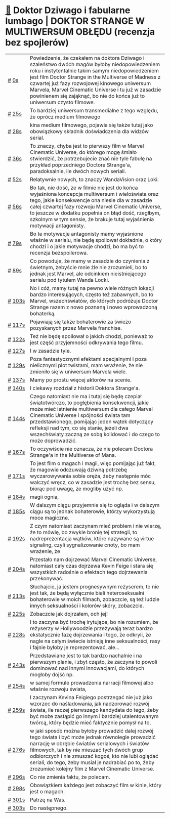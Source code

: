 # [🔗](https://www.youtube.com/watch?v=n5NEcpjizno) Doktor Dziwago i fabularne lumbago | DOKTOR STRANGE W MULTIWERSUM OBŁĘDU (recenzja bez spojlerów)

<table>
    <tr id="t0">
        <td><a href="#t0">#</a>&nbsp;<a href="https://www.youtube.com/watch?v=n5NEcpjizno&t=0">0s</a></td>
        <td>Powiedzenie, że czekałem na doktora Dziwago i szaleństwo dwóch magów byłoby niedopowiedzeniem roku i instytentalnie takim samym niedopowiedzeniem jest film Doctor Strange in the Multiverse of Madness z czwartej już fazy rozwojowej kinowego uniwersum Marvela, Marvel Cinematic Universe i tu już w zasadzie powinienem się zająknąć, bo nie do końca już to uniwersum czysto filmowe.</td>
    </tr>
    <tr id="t25">
        <td><a href="#t25">#</a>&nbsp;<a href="https://www.youtube.com/watch?v=n5NEcpjizno&t=25">25s</a></td>
        <td>To bardziej uniwersum transmedialne z tego względu, że oprócz medium filmowego</td>
    </tr>
    <tr id="t28">
        <td><a href="#t28">#</a>&nbsp;<a href="https://www.youtube.com/watch?v=n5NEcpjizno&t=28">28s</a></td>
        <td>kina medium filmowego, pojawia się także tutaj jako obowiązkowy składnik doświadczenia dla widzów serial.</td>
    </tr>
    <tr id="t36">
        <td><a href="#t36">#</a>&nbsp;<a href="https://www.youtube.com/watch?v=n5NEcpjizno&t=36">36s</a></td>
        <td>To znaczy, chyba jest to pierwszy film w Marvel Cinematic Universe, do którego mogę śmiało stwierdzić, że potrzebujecie znać nie tyle fabułę na przykład poprzedniego Doctora Strange'a, paradoksalnie, ile dwóch nowych seriali.</td>
    </tr>
    <tr id="t52">
        <td><a href="#t52">#</a>&nbsp;<a href="https://www.youtube.com/watch?v=n5NEcpjizno&t=52">52s</a></td>
        <td>Relatywnie nowych, to znaczy WandaVision oraz Loki.</td>
    </tr>
    <tr id="t56">
        <td><a href="#t56">#</a>&nbsp;<a href="https://www.youtube.com/watch?v=n5NEcpjizno&t=56">56s</a></td>
        <td>Bo tak, nie dość, że w filmie nie jest do końca wyjaśniona koncepcja multiwersum i wieloświata oraz tego, jakie konsekwencje ona niesie dla w zasadzie całej czwartej fazy rozwoju Marvel Cinematic Universe, to jeszcze w dodatku popełnia on błąd dość, rzegłbym, szkolnym w tym sensie, że brakuje tutaj wyjaśnienia motywacji antagonisty.</td>
    </tr>
    <tr id="t79">
        <td><a href="#t79">#</a>&nbsp;<a href="https://www.youtube.com/watch?v=n5NEcpjizno&t=79">79s</a></td>
        <td>Bo te motywacje antagonisty mamy wyjaśnione właśnie w serialu, nie będę spoilował dokładnie, o który chodzi i o jakie motywacje chodzi, bo ma być to recenzja bezspoilerowa.</td>
    </tr>
    <tr id="t89">
        <td><a href="#t89">#</a>&nbsp;<a href="https://www.youtube.com/watch?v=n5NEcpjizno&t=89">89s</a></td>
        <td>Co powoduje, że mamy w zasadzie do czynienia z świetnym, żebyście mnie źle nie zrozumieli, bo to jednak jest Marvel, ale odcinkiem nieistniejącego serialu pod tytułem Wanda Locki.</td>
    </tr>
    <tr id="t103">
        <td><a href="#t103">#</a>&nbsp;<a href="https://www.youtube.com/watch?v=n5NEcpjizno&t=103">103s</a></td>
        <td>No i cóż, mamy tutaj na pewno wiele różnych lokacji bardzo interesujących, często też zabawnych, bo to Marvel, wszechświatów, do których podróżuje Doctor Strange razem z nowo poznaną i nowo wprowadzoną bohaterką.</td>
    </tr>
    <tr id="t117">
        <td><a href="#t117">#</a>&nbsp;<a href="https://www.youtube.com/watch?v=n5NEcpjizno&t=117">117s</a></td>
        <td>Pojawiają się także bohaterowie za świeżo pozyskanych przez Marvela franchise.</td>
    </tr>
    <tr id="t122">
        <td><a href="#t122">#</a>&nbsp;<a href="https://www.youtube.com/watch?v=n5NEcpjizno&t=122">122s</a></td>
        <td>Też nie będę spoilował o jakich chodzi, ponieważ to jest część przyjemności odkrywania tego filmu.</td>
    </tr>
    <tr id="t127">
        <td><a href="#t127">#</a>&nbsp;<a href="https://www.youtube.com/watch?v=n5NEcpjizno&t=127">127s</a></td>
        <td>I w zasadzie tyle.</td>
    </tr>
    <tr id="t129">
        <td><a href="#t129">#</a>&nbsp;<a href="https://www.youtube.com/watch?v=n5NEcpjizno&t=129">129s</a></td>
        <td>Poza fantastycznymi efektami specjalnymi i poza nielicznymi plot twistami, mam wrażenie, że nie zmieniło się w uniwersum Marvela wiele.</td>
    </tr>
    <tr id="t137">
        <td><a href="#t137">#</a>&nbsp;<a href="https://www.youtube.com/watch?v=n5NEcpjizno&t=137">137s</a></td>
        <td>Mamy po prostu więcej aktorów na scenie.</td>
    </tr>
    <tr id="t140">
        <td><a href="#t140">#</a>&nbsp;<a href="https://www.youtube.com/watch?v=n5NEcpjizno&t=140">140s</a></td>
        <td>I ciekawy rozdział z historii Doktora Strange'a.</td>
    </tr>
    <tr id="t144">
        <td><a href="#t144">#</a>&nbsp;<a href="https://www.youtube.com/watch?v=n5NEcpjizno&t=144">144s</a></td>
        <td>Czego natomiast nie ma i tutaj się będę czepiał światotwórczo, to pogłębienia konsekwencji, jakie może mieć istnienie multiwersum dla całego Marvel Cinematic Universe i spójności świata tam przedstawionego, pomijając jeden wątek dotyczący refleksji nad tym, co się stanie, jeżeli dwa wszechświaty zaczną ze sobą kolidować i do czego to może doprowadzić.</td>
    </tr>
    <tr id="t167">
        <td><a href="#t167">#</a>&nbsp;<a href="https://www.youtube.com/watch?v=n5NEcpjizno&t=167">167s</a></td>
        <td>To oczywiście nie oznacza, że nie polecam Doctora Strange'a in the Multiverse of Mana.</td>
    </tr>
    <tr id="t171">
        <td><a href="#t171">#</a>&nbsp;<a href="https://www.youtube.com/watch?v=n5NEcpjizno&t=171">171s</a></td>
        <td>To jest film o magach i magii, więc pomijając już fakt, że magowie odczuwają dziwną potrzebę wyczarowywania sobie oręża, żeby następnie móc walczyć wręcz, co w zasadzie jest trochę bez sensu, biorąc pod uwagę, że mogliby użyć np.</td>
    </tr>
    <tr id="t184">
        <td><a href="#t184">#</a>&nbsp;<a href="https://www.youtube.com/watch?v=n5NEcpjizno&t=184">184s</a></td>
        <td>magii ognia,</td>
    </tr>
    <tr id="t185">
        <td><a href="#t185">#</a>&nbsp;<a href="https://www.youtube.com/watch?v=n5NEcpjizno&t=185">185s</a></td>
        <td>W dalszym ciągu przyjemnie się to ogląda i w dalszym ciągu są to jednak bohaterowie, którzy wykorzystują moce magiczne.</td>
    </tr>
    <tr id="t192">
        <td><a href="#t192">#</a>&nbsp;<a href="https://www.youtube.com/watch?v=n5NEcpjizno&t=192">192s</a></td>
        <td>Z czym natomiast zaczynam mieć problem i nie wierzę, że to mówię, bo zwykle bronię tej strategii, to nadreprezentacja wątków, które nazywane są virtue signaling, czyli sygnalizowanie cnoty, bo mam wrażenie, że</td>
    </tr>
    <tr id="t204">
        <td><a href="#t204">#</a>&nbsp;<a href="https://www.youtube.com/watch?v=n5NEcpjizno&t=204">204s</a></td>
        <td>Przestało nam dojrzewać Marvel Cinematic Universe, natomiast cały czas dojrzewa Kevin Feige i stara się wszystkich radośnie o efektach tego dojrzewania przekonywać.</td>
    </tr>
    <tr id="t213">
        <td><a href="#t213">#</a>&nbsp;<a href="https://www.youtube.com/watch?v=n5NEcpjizno&t=213">213s</a></td>
        <td>Słuchajcie, ja jestem prognesywnym reżyserem, to nie jest tak, że będą wyłącznie biali heteroseksualni bohaterowie w moich filmach, zobaczcie, są też ludzie innych seksualności i kolorów skóry, zobaczcie.</td>
    </tr>
    <tr id="t225">
        <td><a href="#t225">#</a>&nbsp;<a href="https://www.youtube.com/watch?v=n5NEcpjizno&t=225">225s</a></td>
        <td>Zobaczcie jak dojrzałem, och jej!</td>
    </tr>
    <tr id="t228">
        <td><a href="#t228">#</a>&nbsp;<a href="https://www.youtube.com/watch?v=n5NEcpjizno&t=228">228s</a></td>
        <td>I to zaczyna być trochę irytujące, bo nie rozumiem, że reżyserzy w Hollywoodzie przeżywają teraz bardzo ekstatycznie fazę dojrzewania i tego, że odkryli, że nagle na całym świecie istnieją inne seksualności, rasy i fajnie byłoby je reprezentować, ale...</td>
    </tr>
    <tr id="t243">
        <td><a href="#t243">#</a>&nbsp;<a href="https://www.youtube.com/watch?v=n5NEcpjizno&t=243">243s</a></td>
        <td>Przedstawiane jest to tak bardzo nachalnie i na pierwszym planie, i zbyt często, że zaczyna to powoli dominować nad innymi innowacjami, do których mogłoby dojść np.</td>
    </tr>
    <tr id="t254">
        <td><a href="#t254">#</a>&nbsp;<a href="https://www.youtube.com/watch?v=n5NEcpjizno&t=254">254s</a></td>
        <td>w samej formule prowadzenia narracji filmowej albo właśnie rozwoju świata,</td>
    </tr>
    <tr id="t259">
        <td><a href="#t259">#</a>&nbsp;<a href="https://www.youtube.com/watch?v=n5NEcpjizno&t=259">259s</a></td>
        <td>I zaczynam Kevina Feigiego postrzegać nie już jako wzorzec do naśladowania, jak nadzorować rozwój świata, ile raczej pierwszego kandydata do tego, żeby być może zastąpić go innym i bardziej utalentowanym twórcą, który będzie mieć faktycznie pomysł na to,</td>
    </tr>
    <tr id="t276">
        <td><a href="#t276">#</a>&nbsp;<a href="https://www.youtube.com/watch?v=n5NEcpjizno&t=276">276s</a></td>
        <td>w jaki sposób można byłoby prowadzić dalej rozwój tego świata i być może jednak równolegle prowadzić narrację w obrębie światów serialowych i światów filmowych, tak by nie mieszać tych dwóch grup odbiorczych i nie zmuszać kogoś, kto nie lubi oglądać seriali, do tego, żeby musiał je nadrabiać po to, żeby zrozumieć kolejny film z Marvel Cinematic Universe.</td>
    </tr>
    <tr id="t296">
        <td><a href="#t296">#</a>&nbsp;<a href="https://www.youtube.com/watch?v=n5NEcpjizno&t=296">296s</a></td>
        <td>Co nie zmienia faktu, że polecam.</td>
    </tr>
    <tr id="t298">
        <td><a href="#t298">#</a>&nbsp;<a href="https://www.youtube.com/watch?v=n5NEcpjizno&t=298">298s</a></td>
        <td>Obowiązkiem każdego jest zobaczyć film w kinie, który jest o magach.</td>
    </tr>
    <tr id="t301">
        <td><a href="#t301">#</a>&nbsp;<a href="https://www.youtube.com/watch?v=n5NEcpjizno&t=301">301s</a></td>
        <td>Patrzę na Was.</td>
    </tr>
    <tr id="t303">
        <td><a href="#t303">#</a>&nbsp;<a href="https://www.youtube.com/watch?v=n5NEcpjizno&t=303">303s</a></td>
        <td>Do następnego.</td>
    </tr>
</table>